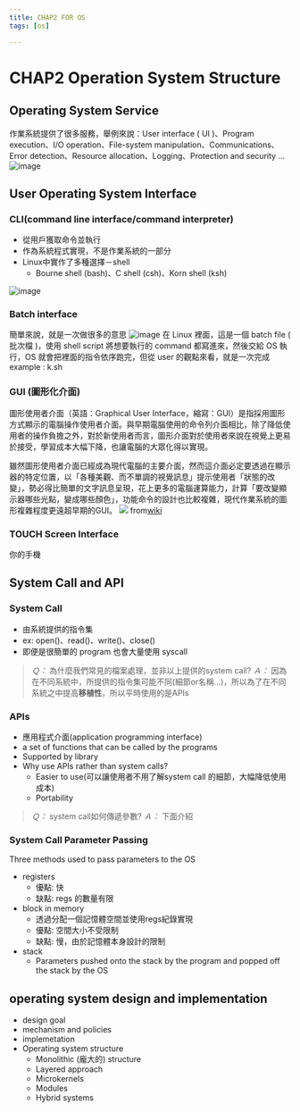 ```yaml
---
title: CHAP2 FOR OS
tags: [os]

---
```


# CHAP2 Operation System Structure

## Operating System Service

作業系統提供了很多服務，舉例來說：User interface ( UI )、Program execution、I/O operation、File-system manipulation、Communications、Error detection、Resource allocation、Logging、Protection and security …
![image](Bkc8p8xEa.png)
## User Operating System Interface

### CLI(command line interface/command interpreter)
- 從用戶獲取命令並執行
- 作為系統程式實現，不是作業系統的一部分
- Linux中實作了多種選擇－shell
	- Bourne shell (bash)、C shell (csh)、Korn shell (ksh)

![image](B1ny0UxNa.png)

### Batch interface
簡單來說，就是一次做很多的意思
![image](Ska-kPe4a.png)
在 Linux 裡面，這是一個 batch file ( 批次檔 )，使用 shell script 將想要執行的 command 都寫進來，然後交給 OS 執行，OS 就會把裡面的指令依序跑完，但從 user 的觀點來看，就是一次完成
example : k.sh


### GUI (圖形化介面)
圖形使用者介面（英語：Graphical User Interface，縮寫：GUI）是指採用圖形方式顯示的電腦操作使用者介面。與早期電腦使用的命令列介面相比，除了降低使用者的操作負擔之外，對於新使用者而言，圖形介面對於使用者來說在視覺上更易於接受，學習成本大幅下降，也讓電腦的大眾化得以實現。

雖然圖形使用者介面已經成為現代電腦的主要介面，然而這介面必定要透過在顯示器的特定位置，以「各種美觀、而不單調的視覺訊息」提示使用者「狀態的改變」，勢必得比簡單的文字訊息呈現，花上更多的電腦運算能力，計算「要改變顯示器哪些光點，變成哪些顏色」，功能命令的設計也比較複雜，現代作業系統的圖形複雜程度更遠超早期的GUI。
![](KDE_4.png)
from[wiki](https://zh.wikipedia.org/zh-tw/%E5%9B%BE%E5%BD%A2%E7%94%A8%E6%88%B7%E7%95%8C%E9%9D%A2)

### TOUCH Screen Interface
你的手機

## System Call and API 
### System Call
- 由系統提供的指令集
- ex: open()、read()、write()、close()
- 即便是很簡單的 program 也會大量使用 syscall


>*Ｑ：* 為什麼我們常見的檔案處理，並非以上提供的system call?
>*Ａ：* 因為在不同系統中，所提供的指令集可能不同(細節or名稱...)，所以為了在不同系統之中提高**移植性**，所以平時使用的是APIs

### APIs
- 應用程式介面(application programming interface)
- a set of functions that can be called by the programs
- Supported by library
- Why use APIs rather than system calls?
	- Easier to use(可以讓使用者不用了解system call 的細節，大幅降低使用成本)
	- Portability
	
>*Ｑ：* system call如何傳遞參數?
>*Ａ：* 下面介紹

### System Call Parameter Passing
Three methods used to pass parameters to the OS
- registers
	- 優點: 快
	- 缺點: regs 的數量有限
- block in memory
	- 透過分配一個記憶體空間並使用regs紀錄實現
	- 優點: 空間大小不受限制
	- 缺點: 慢，由於記憶體本身設計的限制
- stack
	- Parameters pushed onto the stack by the program and popped off the stack by the OS

## operating system design and implementation
- design goal
- mechanism and policies
- implemetation
- Operating system structure
	- Monolithic (龐大的) structure
	- Layered approach
	- Microkernels
	- Modules
	- Hybrid systems

